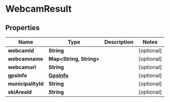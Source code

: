 
# WebcamResult

## Properties
Name | Type | Description | Notes
------------ | ------------- | ------------- | -------------
**webcamId** | **String** |  |  [optional]
**webcamname** | **Map&lt;String, String&gt;** |  |  [optional]
**webcamurl** | **String** |  |  [optional]
**gpsInfo** | [**GpsInfo**](GpsInfo.md) |  |  [optional]
**municipalityId** | **String** |  |  [optional]
**skiAreaId** | **String** |  |  [optional]



